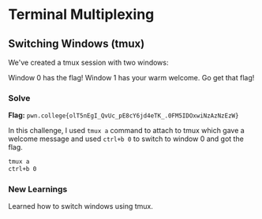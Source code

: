 # Terminal Multiplexing

## Switching Windows (tmux)
We've created a tmux session with two windows:

Window 0 has the flag!
Window 1 has your warm welcome.
Go get that flag!

### Solve
**Flag:** `pwn.college{olT5nEgI_QvUc_pE8cY6jd4eTK_.0FM5IDOxwiNzAzNzEzW}`

In this challenge, I used ```tmux a``` command to attach to tmux which gave a welcome message and used ```ctrl+b 0``` to switch to window 0 and got the flag.

```bash
tmux a
ctrl+b 0
```

### New Learnings
Learned how to switch windows using tmux.
